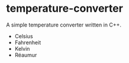 # temperature-converter
A simple temperature converter written in C++.
- Celsius
- Fahrenheit
- Kelvin
- Réaumur
